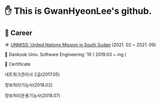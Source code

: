 # ✋ This is GwanHyeonLee's github.
## 🧑 Career

☀️ [UNMISS: United Nations Mission in South Sudan](https://ko.wikipedia.org/wiki/%EB%8C%80%ED%95%9C%EB%AF%BC%EA%B5%AD_%EB%82%A8%EC%88%98%EB%8B%A8_%EC%9E%AC%EA%B1%B4%EC%A7%80%EC%9B%90%EB%8B%A8)
 (2021. 02 ~ 2021. 09)

🏫 Dankook Univ. Software Engineering '19 ( 2019.03 ~ ing )
 
📑 Certificate

네트워크관리사 2급(2017.05)

정보처리기능사(2018.02)

정보처리운용기능사(2018.07)
